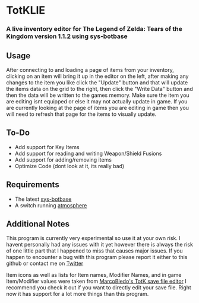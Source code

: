 # TotKLIE
### A live inventory editor for The Legend of Zelda: Tears of the Kingdom version 1.1.2 using sys-botbase

## Usage
After connecting to and loading a page of items from your inventory, clicking on an item will bring it up in the editor on the left, after making any changes to the item you like click the "Update" button and that will update the items data on the grid to the right, then click the "Write Data" button and then the 
data will be written to the games memory. Make sure the item you are editing isnt equipped or else it may not actually update in game. If you are currently looking at the page of items you are editing in game then you will need to refresh that page for the items to visually update.

## To-Do
- Add support for Key Items
- Add support for reading and writing Weapon/Shield Fusions
- Add support for adding/removing items
- Optimize Code (dont look at it, its really bad)

## Requirements
- The latest [sys-botbase](https://github.com/olliz0r/sys-botbase)
- A switch running [atmosphere](https://github.com/Atmosphere-NX/Atmosphere/releases)

## Additional Notes
This program is currently very experimental so use it at your own risk. I havent personally had any issues with it yet however there is always the risk of one little part that I happened to miss that causes major issues. If you happen to encounter a bug with this program please report it either to this github or contact me on [Twitter](https://twitter.com/MootiePootieTW)

Item icons as well as lists for Item names, Modifier Names, and in game Item/Modifier values were taken from [MarcoBledo's TotK save file editor](https://www.marcrobledo.com/savegame-editors/zelda-totk/) I recommend you check it out if you want to directly edit your save file. Right now it has support for a lot more things than this program.

